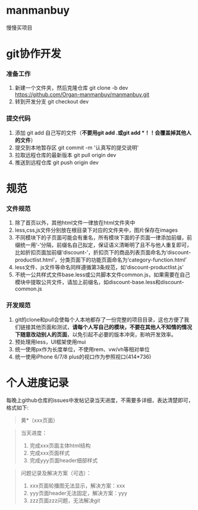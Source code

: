 # manmanbuy
慢慢买项目

# git协作开发
### 准备工作
1. 新建一个文件夹，然后克隆仓库 git clone -b dev https://github.com/Organ-manmanbuy/manmanbuy.git
2. 转到开发分支 git checkout dev

### 提交代码
1. 添加 git add 自己写的文件（<b>不要用git add .或git add *！！会覆盖掉其他人的文件</b>）
2. 提交到本地暂存区 git commit -m '认真写的提交说明'
3. 拉取远程仓库的最新版本 git pull origin dev
4. 推送到远程仓库 git push origin dev



# 规范
### 文件规范
1. 除了首页以外，其他html文件一律放在html文件夹中
2. less,css,js文件分别放在根目录下对应的文件夹中，图片保存在images
3. 不同模块下的子页面可能会有重名，所有模块下面的子页面一律添加前缀，前缀统一用‘-’分隔，前缀名自己拟定，保证语义清晰明了且不与他人重复即可，比如折扣页面加前缀‘discount-’，折扣页下的商品列表页面命名为‘discount-productlist.html’，分类页面下的功能页面命名为‘category-function.html’
4. less文件、js文件等命名同样遵循第3条规范，如‘discount-productlist.js’
5. 不统一公共样式文件base.less或公共脚本文件common.js，如果需要在自己模块中提取公共文件，请加上前缀名，如discount-base.less和discount-common.js

### 开发规范
1. git的clone和pull会使每个人本地都存了一份完整的项目目录，这也方便了我们链接其他页面和测试，<b>请每个人写自己的模块，不要在其他人不知情的情况下随意改动别人的页面</b>，以免引起不必要的版本冲突，影响开发效率。
2. 预处理用less，UI框架使用mui
3. 统一使用px作为长度单位，不使用rem、vw/vh等相对单位
4. 统一使用iPhone 6/7/8 plus的视口作为参照视口(414*736)



# 个人进度记录
每晚上github仓库的issues中发帖记录当天进度，不需要多详细，表达清楚即可，格式如下:
> 黄*（xxx页面）

> 当天进度：
> 1. 完成xxx页面主体html结构
> 2. 完成xxx页面样式
> 3. 完成yyy页面header细部样式

> 问题记录及解决方案（可选）：
> 1. xxx页面轮播图无法显示，解决方案：xxx
> 2. yyy页面header无法固定，解决方案：yyy
> 3. zzz页面zzz问题，无法解决git

